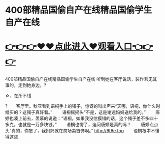 # 400部精品国偷自产在线精品国偷学生自产在线

# <a href="https://github.com/zuoyes/rugu/issues/1">👉👉👉♥♥点此进入♥观看入口👈👉👉</a>

400部精品国偷自产在线精品国偷学生自产在线
听到她在客厅说话，装作若无其事的，走到她身边。?

☆、在所不惜

?　　客厅里。秋亚看到语桐手上的镯子，惊讶的叫出声来“天哪，语桐，你什么时候买的？这镯子真好看。”
　　语桐摇摇头“不是，这是谢远妈妈送给我的。”
　　唐婷也凑上前去，羡慕的说道：“语桐，如果我没估摸错的话，这个镯子差不多四十多克，也就是一万多块钱。”
　　语桐也愣了，追问唐婷是真的吗？
　　唐婷点点头“真的，你忘了，我妈妈就在商场卖首饰啊。”
  http://6t6e.top
　　语桐根本不懂得这些
